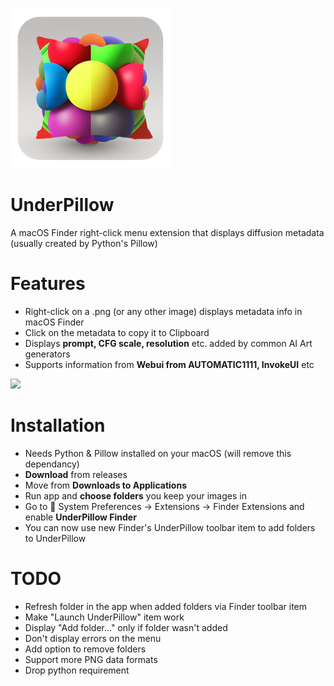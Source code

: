 ![](https://github.com/anastasiuspernat/DiffusionInfo/blob/main/UnderPillow/Assets.xcassets/AppIcon.appiconset/icon_256x256.png?raw=true)
# UnderPillow
A macOS Finder right-click menu extension that displays diffusion metadata (usually created by Python's Pillow)

# Features
- Right-click on a .png (or any other image) displays metadata info in macOS Finder
- Click on the metadata to copy it to Clipboard
- Displays **prompt, CFG scale, resolution** etc. added by common AI Art generators
- Supports information from **Webui from AUTOMATIC1111, InvokeUI** etc 

![](https://github.com/anastasiuspernat/UnderPillow/blob/main/Screenshot.jpg?raw=true)

# Installation
- Needs Python & Pillow installed on your macOS (will remove this dependancy)
- **Download** from releases 
- Move from **Downloads to Applications**
- Run app and **choose folders** you keep your images in
- Go to  System Preferences -> Extensions -> Finder Extensions and enable **UnderPillow Finder**
- You can now use new Finder's UnderPillow toolbar item to add folders to UnderPillow

# TODO
- Refresh folder in the app when added folders via Finder toolbar item
- Make "Launch UnderPillow" item work
- Display "Add folder..." only if folder wasn't added
- Don't display errors on the menu
- Add option to remove folders
- Support more PNG data formats
- Drop python requirement
